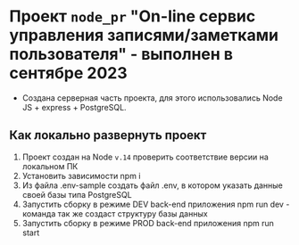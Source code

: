 # Проект `node_pr` "On-line сервис управления записями/заметками пользователя" - выполнен в сентябре 2023
* Создана серверная часть проекта, для этого использовались Node JS + express + PostgreSQL.


## Как локально развернуть проект
1. Проект создан на Node ``v.14`` проверить соответствие версии на локальном ПК
2. Установить зависимости npm i
3. Из файла .env-sample создать файл .env, в котором указать данные своей базы типа PostgreSQL
4. Запустить сборку в режиме DEV back-end приложения npm run dev - команда так же создаст структуру базы данных
5. Запустить сборку в режиме PROD back-end приложения npm run start
